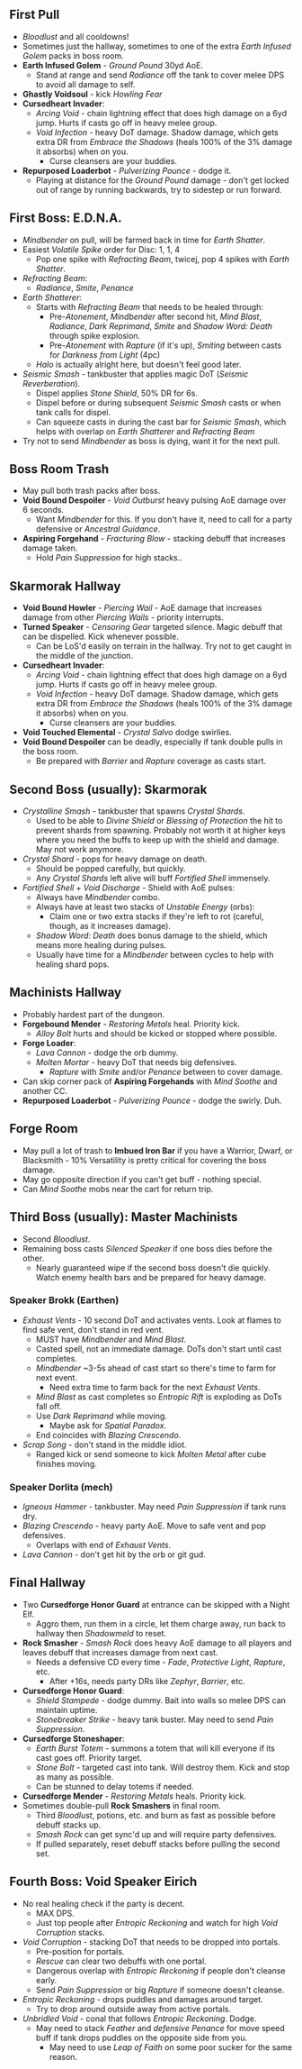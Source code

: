 ## First Pull
- _Bloodlust_ and all cooldowns!
- Sometimes just the hallway, sometimes to one of the extra _Earth Infused Golem_ packs in boss room.
- **Earth Infused Golem** - _Ground Pound_ 30yd AoE.
	- Stand at range and send _Radiance_ off the tank to cover melee DPS to avoid all damage to self.
- **Ghastly Voidsoul** - kick _Howling Fear_
- **Cursedheart Invader**:
	- _Arcing Void_ - chain lightning effect that does high damage on a 6yd jump. Hurts if casts go off in heavy melee group.
	- _Void Infection_ - heavy DoT damage. Shadow damage, which gets extra DR from _Embrace the Shadows_ (heals 100% of the 3% damage it absorbs) when on you.
		- Curse cleansers are your buddies.
- **Repurposed Loaderbot** - _Pulverizing Pounce_ - dodge it.
	- Playing at distance for the _Ground Pound_ damage - don't get locked out of range by running backwards, try to sidestep or run forward.
## First Boss: E.D.N.A.
- _Mindbender_ on pull, will be farmed back in time for _Earth Shatter_.
- Easiest _Volatile Spike_ order for Disc: 1, 1, 4
	- Pop one spike with _Refracting Beam_, twicej, pop 4 spikes with _Earth Shatter_.
- _Refracting Beam_:
	- _Radiance_, _Smite_, _Penance_
- _Earth Shatterer_:
	- Starts with _Refracting Beam_ that needs to be healed through:
		- Pre-_Atonement_, _Mindbender_ after second hit, _Mind Blast_, _Radiance_, _Dark Reprimand_, _Smite_ and _Shadow Word: Death_ through spike explosion.
		- Pre-_Atonement_ with _Rapture_ (if it's up), _Smiting_ between casts for _Darkness from Light_ (4pc)
	- _Halo_ is actually alright here, but doesn't feel good later.
- _Seismic Smash_ - tankbuster that applies magic DoT (_Seismic Reverberation_).
	- Dispel applies _Stone Shield_, 50% DR for 6s.
	- Dispel before or during subsequent _Seismic Smash_ casts or when tank calls for dispel.
	- Can squeeze casts in during the cast bar for _Seismic Smash_, which helps with overlap on _Earth Shatterer_ and _Refracting Beam_
- Try not to send _Mindbender_ as boss is dying, want it for the next pull.
## Boss Room Trash
- May pull both trash packs after boss.
- **Void Bound Despoiler** - _Void Outburst_ heavy pulsing AoE damage over 6 seconds. 
	- Want _Mindbender_ for this. If you don't have it, need to call for a party defensive or _Ancestral Guidance_.
- **Aspiring Forgehand** - _Fracturing Blow_  - stacking debuff that increases damage taken. 
	- Hold _Pain Suppression_ for high stacks..
## Skarmorak Hallway
- **Void Bound Howler** - _Piercing Wail_ - AoE damage that increases damage from other _Piercing Wails_ - priority interrupts.
- **Turned Speaker** - _Censoring Gear_ targeted silence. Magic debuff that can be dispelled. Kick whenever possible.
	- Can be LoS'd easily on terrain in the hallway. Try not to get caught in the middle of the junction.
- **Cursedheart Invader**:
	- _Arcing Void_ - chain lightning effect that does high damage on a 6yd jump. Hurts if casts go off in heavy melee group.
	- _Void Infection_ - heavy DoT damage. Shadow damage, which gets extra DR from _Embrace the Shadows_ (heals 100% of the 3% damage it absorbs) when on you.
		- Curse cleansers are your buddies.
- **Void Touched Elemental** - _Crystal Salvo_ dodge swirlies.
- **Void Bound Despoiler** can be deadly, especially if tank double pulls in the boss room.
	- Be prepared with _Barrier_ and _Rapture_ coverage as casts start.
## Second Boss (usually): Skarmorak
- _Crystalline Smash_ - tankbuster that spawns _Crystal Shards_.
	- Used to be able to _Divine Shield_ or _Blessing of Protection_ the hit to prevent shards from spawning. Probably not worth it at higher keys where you need the buffs to keep up with the shield and damage. May not work anymore.
- _Crystal Shard_ - pops for heavy damage on death.
	- Should be popped carefully, but quickly.
	- Any _Crystal Shards_ left alive will buff _Fortified Shell_ immensely.
- _Fortified Shell_ + _Void Discharge_ - Shield with AoE pulses:
	- Always have _Mindbender_ combo.
	- Always have at least two stacks of _Unstable Energy_ (orbs):
		- Claim one or two extra stacks if they're left to rot (careful, though, as it increases damage).
	- _Shadow Word: Death_ does bonus damage to the shield, which means more healing during pulses.
	- Usually have time for a _Mindbender_ between cycles to help with healing shard pops.
## Machinists Hallway
- Probably hardest part of the dungeon.
- **Forgebound Mender** - _Restoring Metals_ heal. Priority kick.
	- _Alloy Bolt_ hurts and should be kicked or stopped where possible.
- **Forge Loader**:
	- _Lava Cannon_ - dodge the orb dummy.
	- _Molten Mortar_ - heavy DoT that needs big defensives.
		- _Rapture_ with _Smite_ and/or _Penance_ between to cover damage.
- Can skip corner pack of **Aspiring Forgehands** with _Mind Soothe_ and another CC.
- **Repurposed Loaderbot** - _Pulverizing Pounce_ - dodge the swirly. Duh.
## Forge Room
- May pull a lot of trash to **Imbued Iron Bar** if you have a Warrior, Dwarf, or Blacksmith - 10% Versatility is pretty critical for covering the boss damage.
- May go opposite direction if you can't get buff - nothing special.
- Can _Mind Soothe_ mobs near the cart for return trip.
## Third Boss (usually): Master Machinists
- Second _Bloodlust_.
- Remaining boss casts _Silenced Speaker_ if one boss dies before the other.
	- Nearly guaranteed wipe if the second boss doesn't die quickly. Watch enemy health bars and be prepared for heavy damage.
### Speaker Brokk (Earthen)
- _Exhaust Vents_ - 10 second DoT and activates vents. Look at flames to find safe vent, don't stand in red vent.
	- MUST have _Mindbender_ and _Mind Blast_.
	- Casted spell, not an immediate damage. DoTs don't start until cast completes.
	- _Mindbender_ ~3-5s ahead of cast start so there's time to farm for next event.
		- Need extra time to farm back for the next _Exhaust Vents_.
	- _Mind Blast_ as cast completes so _Entropic Rift_ is exploding as DoTs fall off.
	- Use _Dark Reprimand_ while moving.
		- Maybe ask for _Spatial Paradox_.
	- End coincides with _Blazing Crescendo_.
- _Scrap Song_ - don't stand in the middle idiot.
	- Ranged kick or send someone to kick _Molten Metal_ after cube finishes moving.
### Speaker Dorlita (mech)
- _Igneous Hammer_ - tankbuster. May need _Pain Suppression_ if tank runs dry.
- _Blazing Crescendo_ - heavy party AoE. Move to safe vent and pop defensives.
	- Overlaps with end of _Exhaust Vents_.
- _Lava Cannon_ - don't get hit by the orb or git gud.
## Final Hallway
- Two **Cursedforge Honor Guard** at entrance can be skipped with a Night Elf.
	- Aggro them, run them in a circle, let them charge away, run back to hallway then _Shadowmeld_ to reset.
- **Rock Smasher** - _Smash Rock_ does heavy AoE damage to all players and leaves debuff that increases damage from next cast.
	- Needs a defensive CD every time - _Fade_, _Protective Light_, _Rapture_, etc.
		- After +16s, needs party DRs like _Zephyr_, _Barrier_, etc.
- **Cursedforge Honor Guard**:
	- _Shield Stampede_ - dodge dummy. Bait into walls so melee DPS can maintain uptime.
	- _Stonebreaker Strike_ - heavy tank buster. May need to send _Pain Suppression_.
- **Cursedforge Stoneshaper**:
	- _Earth Burst Totem_ - summons a totem that will kill everyone if its cast goes off. Priority target.
	- _Stone Bolt_ - targeted cast into tank. Will destroy them. Kick and stop as many as possible.
	- Can be stunned to delay totems if needed.
- **Cursedforge Mender** - _Restoring Metals_ heals. Priority kick.
- Sometimes double-pull **Rock Smashers** in final room.
	- Third _Bloodlust_, potions, etc. and burn as fast as possible before debuff stacks up.
	- _Smash Rock_ can get sync'd up and will require party defensives.
	- If pulled separately, reset debuff stacks before pulling the second set.
## Fourth Boss: Void Speaker Eirich
- No real healing check if the party is decent. 
	- MAX DPS.
	- Just top people after _Entropic Reckoning_ and watch for high _Void Corruption_ stacks.
- _Void Corruption_ - stacking DoT that needs to be dropped into portals.
	- Pre-position for portals.
	- _Rescue_ can clear two debuffs with one portal.
	- Dangerous overlap with _Entropic Reckoning_ if people don't cleanse early.
	- Send _Pain Suppression_ or big _Rapture_ if someone doesn't cleanse.
- _Entropic Reckoning_ - drops puddles and damages around target.
	- Try to drop around outside away from active portals.
- _Unbridled Void_ - conal that follows _Entropic Reckoning_. Dodge.
	- May need to stack _Feather_ and _defensive Penance_ for move speed buff if tank drops puddles on the opposite side from you.
		- May need to use _Leap of Faith_ on some poor sucker for the same reason.